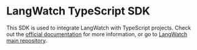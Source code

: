# LangWatch TypeScript SDK

This SDK is used to integrate LangWatch with TypeScript projects. Check out the [official documentation](https://docs.langwatch.ai/integration/typescript/guide) for more information, or go to [LangWatch main repository](https://github.com/langwatch/langwatch).
